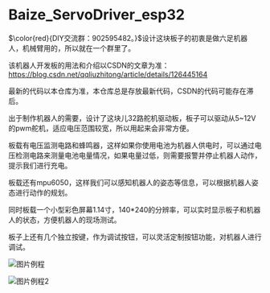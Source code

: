 # Baize_ServoDriver_esp32

$\color{red}{DIY交流群：902595482。}$设计这块板子的初衷是做六足机器人，机械臂用的，所以就在一个群里了。

该机器人开发板的用法和介绍以CSDN的文章为准：https://blog.csdn.net/qqliuzhitong/article/details/126445164

最新的代码以本仓库为准，本仓库总是存放最新代码，CSDN的代码可能存在滞后。

出于制作机器人的需要，设计了这块儿32路舵机驱动板，板子可以驱动从5~12V的pwm舵机，适应电压范围较宽，所以用起来会非常方便。

板载有电压监测电路和蜂鸣器，这样如果你使用电池为机器人供电时，可以通过电压检测电路来测量电池电量情况，如果电量过低，则需要报警并停止机器人动作，提示我们进行充电。

板载还有mpu6050，这样我们可以感知机器人的姿态等信息，可以根据机器人姿态进行动作的规划。

同时板载一个小型彩色屏幕1.14寸，140*240的分辨率，可以实时显示板子和机器人的状态，方便机器人的现场测试。

板子上还有几个独立按键，作为调试按钮，可以灵活定制按钮功能，对机器人进行调试。

![图片例程](https://github.com/Allen953/Baize_ServoDriver_esp32/blob/main/7.Photos%20%26%20Videos/IMG_20220913_124243.jpg)


![图片例程2](https://github.com/Allen953/Baize_ServoDriver_esp32/blob/main/7.Photos%20%26%20Videos/QQ%E5%9B%BE%E7%89%8720220825144041.png)

